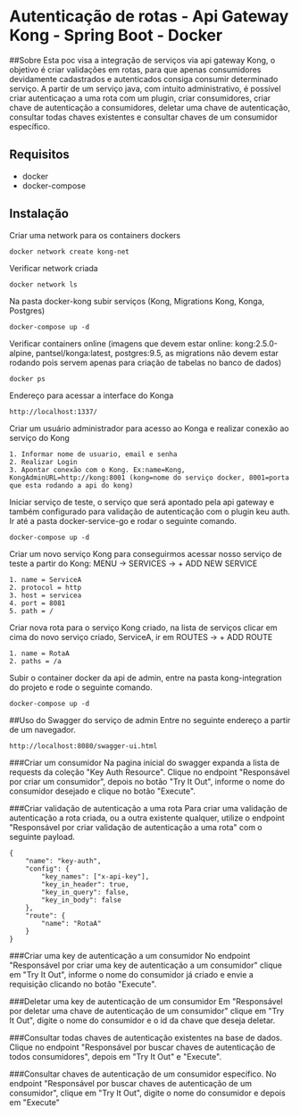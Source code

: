 # Autenticação de rotas - Api Gateway Kong - Spring Boot - Docker

##Sobre
Esta poc visa a integração de serviços via api gateway Kong, o objetivo é criar validações em rotas, para que apenas consumidores devidamente cadastrados e autenticados consiga consumir determinado serviço. A partir de um serviço java, com intuito administrativo, é possível criar autenticaçao a uma rota com um plugin, criar consumidores, criar chave de autenticação a consumidores, deletar uma chave de autenticação, consultar todas chaves existentes e consultar chaves de um consumidor específico. 

## Requisitos
  - docker
  - docker-compose

## Instalação
Criar uma network para os containers dockers
```
docker network create kong-net
```
Verificar network criada
```
docker network ls
```
Na pasta docker-kong subir serviços (Kong, Migrations Kong, Konga, Postgres)
```
docker-compose up -d
```
Verificar containers online (imagens que devem estar online: kong:2.5.0-alpine, pantsel/konga:latest, postgres:9.5, as migrations não devem estar rodando pois servem apenas
                             para criação de tabelas no banco de dados)
```
docker ps
```
Endereço para acessar a interface do Konga
```
http://localhost:1337/
```
Criar um usuário administrador para acesso ao Konga e realizar conexão ao serviço do Kong
```
1. Informar nome de usuario, email e senha
2. Realizar Login
3. Apontar conexão com o Kong. Ex:name=Kong, KongAdminURL=http://kong:8001 (kong=nome do serviço docker, 8001=porta que esta rodando a api do kong)
```

Iniciar serviço de teste, o serviço que será apontado pela api gateway e também configurado para validação de autenticação com o plugin keu auth.
Ir até a pasta docker-service-go e rodar o seguinte comando.
```
docker-compose up -d
```

Criar um novo serviço Kong para conseguirmos acessar nosso serviço de teste a partir do Kong: MENU -> SERVICES -> + ADD NEW SERVICE
```
1. name = ServiceA
2. protocol = http
3. host = servicea
4. port = 8081
5. path = /
```
Criar nova rota para o serviço Kong criado, na lista de serviços clicar em cima do novo serviço criado, ServiceA, ir em ROUTES -> + ADD ROUTE
```
1. name = RotaA
2. paths = /a 
```
Subir o container docker da api de admin, entre na pasta kong-integration do projeto e rode o seguinte comando.
```
docker-compose up -d
```
##Uso do Swagger do serviço de admin
Entre no seguinte endereço a partir de um navegador.
```
http://localhost:8080/swagger-ui.html
```
###Criar um consumidor
Na pagina inicial do swagger expanda a lista de requests da coleção "Key Auth Resource". Clique no endpoint "Responsável por criar um consumidor", depois no botão "Try It Out", informe o nome do consumidor desejado e clique no botão "Execute".

###Criar validação de autenticação a uma rota
Para criar uma validação de autenticação a rota criada, ou a outra existente qualquer, utilize o endpoint "Responsável por criar validação de autenticação a uma rota" com o seguinte payload.
```
{
    "name": "key-auth",
    "config": {
        "key_names": ["x-api-key"],
        "key_in_header": true,
        "key_in_query": false,
        "key_in_body": false
    },
    "route": {
        "name": "RotaA"
    }
}
```
###Criar uma key de autenticação a um consumidor
No endpoint "Responsável por criar uma key de autenticação a um consumidor" clique em "Try It Out", informe o nome do consumidor já criado e envie a requisição clicando no botão "Execute".

###Deletar uma key de autenticação de um consumidor
Em "Responsável por deletar uma chave de autenticação de um consumidor" clique em "Try It Out", digite o nome do consumidor e o id da chave que deseja deletar.

###Consultar todas chaves de autenticação existentes na base de dados.
Clique no endpoint "Responsável por buscar chaves de autenticação de todos consumidores", depois em "Try It Out" e "Execute".

###Consultar chaves de autenticação de um consumidor específico.
No endpoint "Responsável por buscar chaves de autenticação de um consumidor", clique em "Try It Out", digite o nome do consumidor e depois em "Execute"